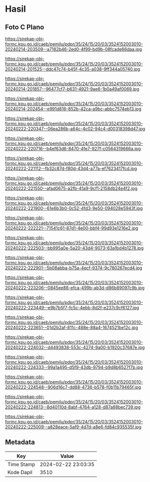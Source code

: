 # Hasil

## Foto C Plano

https://sirekap-obj-formc.kpu.go.id/caeb/pemilu/pdpr/35/24/15/20/03/3524152003010-20240214-203509--a7182b46-2ed0-4f99-bd9b-08fcade66daa.jpg

https://sirekap-obj-formc.kpu.go.id/caeb/pemilu/pdpr/35/24/15/20/03/3524152003010-20240214-201525--ddc47c74-b45f-4c35-a038-9ff344a05740.jpg

https://sirekap-obj-formc.kpu.go.id/caeb/pemilu/pdpr/35/24/15/20/03/3524152003010-20240214-201857--96477cf7-b631-4921-9ae6-1b0a49af0069.jpg

https://sirekap-obj-formc.kpu.go.id/caeb/pemilu/pdpr/35/24/15/20/03/3524152003010-20240214-202454--e991d816-852b-42ca-a9bc-abbc7574eb13.jpg

https://sirekap-obj-formc.kpu.go.id/caeb/pemilu/pdpr/35/24/15/20/03/3524152003010-20240222-220347--06ea286b-a64c-4c02-94c4-d00318398d47.jpg

https://sirekap-obj-formc.kpu.go.id/caeb/pemilu/pdpr/35/24/15/20/03/3524152003010-20240222-220716--b4ef63d6-8470-4fe7-927f-c0564319666a.jpg

https://sirekap-obj-formc.kpu.go.id/caeb/pemilu/pdpr/35/24/15/20/03/3524152003010-20240222-221112--fb32c87d-f80d-43d4-a77a-ef7623417fcd.jpg

https://sirekap-obj-formc.kpu.go.id/caeb/pemilu/pdpr/35/24/15/20/03/3524152003010-20240222-221550--afad0675-a2fb-41a9-9cf1-2158db24e4f2.jpg

https://sirekap-obj-formc.kpu.go.id/caeb/pemilu/pdpr/35/24/15/20/03/3524152003010-20240222-221900--61e6b3b0-0c52-4fd3-9e50-094028e5943f.jpg

https://sirekap-obj-formc.kpu.go.id/caeb/pemilu/pdpr/35/24/15/20/03/3524152003010-20240222-222221--71541c61-87d1-4e00-bbf4-99d93e1216e2.jpg

https://sirekap-obj-formc.kpu.go.id/caeb/pemilu/pdpr/35/24/15/20/03/3524152003010-20240222-222503--bb995a0e-5a20-43d4-9073-63a1bd4b1278.jpg

https://sirekap-obj-formc.kpu.go.id/caeb/pemilu/pdpr/35/24/15/20/03/3524152003010-20240222-222901--5b08abba-b75a-4ecf-9374-9c780267ecd4.jpg

https://sirekap-obj-formc.kpu.go.id/caeb/pemilu/pdpr/35/24/15/20/03/3524152003010-20240222-223206--0845ee88-efca-499b-ab3d-d86b89097c9b.jpg

https://sirekap-obj-formc.kpu.go.id/caeb/pemilu/pdpr/35/24/15/20/03/3524152003010-20240222-223449--e9b7b5f7-fc5c-4ebb-8d2f-e237c9cf6127.jpg

https://sirekap-obj-formc.kpu.go.id/caeb/pemilu/pdpr/35/24/15/20/03/3524152003010-20240222-223651--01d2b2af-811c-488e-88a4-1674521be12c.jpg

https://sirekap-obj-formc.kpu.go.id/caeb/pemilu/pdpr/35/24/15/20/03/3524152003010-20240222-224032--d4493838-553c-4274-9a00-b1920c37687e.jpg

https://sirekap-obj-formc.kpu.go.id/caeb/pemilu/pdpr/35/24/15/20/03/3524152003010-20240222-224333--99a1a495-d5f9-43db-9794-b9d8b6527f7b.jpg

https://sirekap-obj-formc.kpu.go.id/caeb/pemilu/pdpr/35/24/15/20/03/3524152003010-20240222-224548--906d16c7-dd88-4736-b578-f0b11b79465f.jpg

https://sirekap-obj-formc.kpu.go.id/caeb/pemilu/pdpr/35/24/15/20/03/3524152003010-20240222-224813--8d40110d-8abf-4764-a128-d87a88bec739.jpg

https://sirekap-obj-formc.kpu.go.id/caeb/pemilu/pdpr/35/24/15/20/03/3524152003010-20240222-225009--a828eace-5af9-4d7d-a8e6-fd84c935535f.jpg


## Metadata

| Key        | Value               |
| ---------- | ------------------- |
| Time Stamp | 2024-02-22 23:03:35 |
| Kode Dapil | 3510                |



